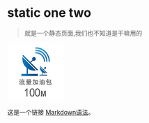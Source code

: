 # static one two
> 就是一个静态页面,我们也不知道是干嘛用的

![alt text](assets/image.png)

这是一个链接 [Markdown语法](tts.html)。
